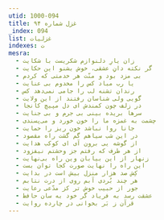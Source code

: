 ```yaml
---
utid: 1000-094
title: غزل شماره ۹۴
_index: 094
list: غزلیات
indexes: ت
mesra:
  - زان یارِ دلنوازم شکریست با شکایت
  - گر نکته دانِ عشقی، خوش بشنو این حکایت
  - بی مزد بود و منّت هر خدمتی که کردم
  - یا رب مباد کس را مخدوم بی عنایت
  - رندان تشنه لب را جامی نمی‌دهد کس
  - گویی ولی شناسان رفتند از این ولایت
  - در زلف چون کمندش ای دل مپیچ کانجا
  - سرها بریده بینی بی جرم و بی جنایت
  - چشمت به غمزه ما را خون خورد و می‌پسندی
  - جانا روا نباشد خون ریز را حمایت
  - در این شب سیاهم گم گشت راه مقصود
  - از گوشه یی برون آی ای کوکب هدایت
  - از هر طرف که رفتم جز وحشتم نیفزود
  - زنهار از این بیابان وین راه بی‌نهایت
  - این راه را نهایت صورت کجا توان بست
  - کِش صد هزار منزل بیش است در بدایت
  - هر چند بُردی آبم روی از درت نتابم
  - جور از حبیب خوش تر کز مدّعی رعایت
  - عشقت رسد به فریاد گر خود به سان حافظ
  - قرآن ز بَر بخوانی در چارده روایت
---
```

